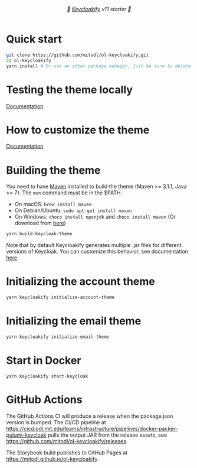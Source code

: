 <p align="center">
    <i>🚀 <a href="https://keycloakify.dev">Keycloakify</a> v11 starter 🚀</i>
    <br/>
    <br/>
</p>

# Quick start

```bash
git clone https://github.com/mitodl/ol-keycloakify.git
cd ol-keycloakify
yarn install # Or use an other package manager, just be sure to delete the yarn.lock if you use another package manager.
```

# Testing the theme locally

[Documentation](https://docs.keycloakify.dev/testing-your-theme)

# How to customize the theme

[Documentation](https://docs.keycloakify.dev/customization-strategies)

# Building the theme

You need to have [Maven](https://maven.apache.org/) installed to build the theme (Maven >= 3.1.1, Java >= 7).
The `mvn` command must be in the $PATH.

- On macOS: `brew install maven`
- On Debian/Ubuntu: `sudo apt-get install maven`
- On Windows: `choco install openjdk` and `choco install maven` (Or download from [here](https://maven.apache.org/download.cgi))

```bash
yarn build-keycloak-theme
```

Note that by default Keycloakify generates multiple .jar files for different versions of Keycloak.
You can customize this behavior, see documentation [here](https://docs.keycloakify.dev/targeting-specific-keycloak-versions).

# Initializing the account theme

```bash
yarn keycloakify initialize-account-theme
```

# Initializing the email theme

```bash
yarn keycloakify initialize-email-theme
```

# Start in Docker

```
yarn keycloakify start-keycloak
```

# GitHub Actions

The GitHub Actions CI will produce a release when the package.json version is bumped. The CI/CD pipeline at <https://cicd.odl.mit.edu/teams/infrastructure/pipelines/docker-packer-pulumi-keycloak> pulls the output JAR from the release assets, see <https://github.com/mitodl/ol-keycloakify/releases>.

The Storybook build publishes to GitHub Pages at <https://mitodl.github.io/ol-keycloakify>
